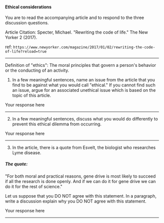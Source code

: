 #### Ethical considerations

You are to read the accompanying article and to respond to the three discussion questions.

Article Citation: Specter, Michael. "Rewriting the code of life." The New Yorker 2 (2017).

ref: `https://www.newyorker.com/magazine/2017/01/02/rewriting-the-code-of-life?reload=true`

---



Definition of "ethics": The moral principles that govern a person's behavior or the conducting of an activity.


1) In a few meaningful sentences, name an issue from the article that you find to be against what you would call "ethical." If you cannot find such an issue, argue for an associated unethical issue which is based on the topic of this article.


Your response here

---

2) In a few meaningful sentences, discuss what you would do differently to prevent this ethical dilemma from occurring.

Your response here

---

3) In the article, there is a quote from Esvelt, the biologist who researches Lyme disease.


##### The quote:
"For both moral and practical reasons, gene drive is most likely to succeed if all the research is done openly. And if we can do it for gene drive we can do it for the rest of science."

Let us suppose that you DO NOT agree with this statement. In a paragraph, write a discussion explain why you DO NOT agree with this statement.

Your response here

---

